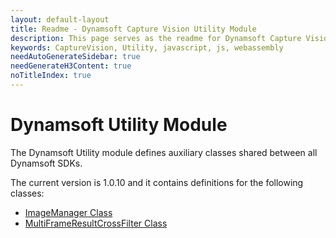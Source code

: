 ```yaml
---
layout: default-layout
title: Readme - Dynamsoft Capture Vision Utility Module
description: This page serves as the readme for Dynamsoft Capture Vision Utility Module.
keywords: CaptureVision, Utility, javascript, js, webassembly
needAutoGenerateSidebar: true
needGenerateH3Content: true
noTitleIndex: true
---
```


# Dynamsoft Utility Module

The Dynamsoft Utility module defines auxiliary classes shared between all Dynamsoft SDKs.

The current version is 1.0.10 and it contains definitions for the following classes:

- [ImageManager Class](https://www.dynamsoft.com/capture-vision/docs/web/programming/javascript/api-reference/utility/image-manager.html)
- [MultiFrameResultCrossFilter Class](https://www.dynamsoft.com/capture-vision/docs/web/programming/javascript/api-reference/utility/multi-frame-result-cross-filter.html)
